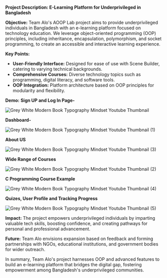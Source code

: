 **Project Description: E-Learning Platform for Underprivileged in Bangladesh**

**Objective:** Team Alo's AOOP Lab project aims to provide underprivileged individuals in Bangladesh with an e-learning platform focused on technology education. We leverage object-oriented programming (OOP) principles, including inheritance, encapsulation, polymorphism, and socket programming, to create an accessible and interactive learning experience.

**Key Points:**
- **User-Friendly Interface:** Designed for ease of use with Scene Builder, catering to varying technical backgrounds.
- **Comprehensive Courses:** Diverse technology topics such as programming, digital literacy, and software tools.
- **OOP Integration:** Platform architecture based on OOP principles for modularity and flexibility.

**Demo:**
**Sign UP and Log In Page-**

![Grey White Modern Book Typography Mindset Youtube Thumbnail](https://github.com/mchowdhury042/labproject/assets/80791571/f1abe83f-5c91-4a5b-bfa3-ea1cf28793a3)

**Dashboard-**

![Grey White Modern Book Typography Mindset Youtube Thumbnail (1)](https://github.com/mchowdhury042/labproject/assets/80791571/a285056c-7666-4c1d-a604-5595a95ac455)

**About US**

![Grey White Modern Book Typography Mindset Youtube Thumbnail (3)](https://github.com/mchowdhury042/labproject/assets/80791571/56895091-0660-46c9-acc5-4ab27fef9258)

**Wide Range of Courses**

![Grey White Modern Book Typography Mindset Youtube Thumbnail (2)](https://github.com/mchowdhury042/labproject/assets/80791571/799ea661-c015-467f-a6bd-a1cfded262be)

**C Programming Course Example**

![Grey White Modern Book Typography Mindset Youtube Thumbnail (4)](https://github.com/mchowdhury042/labproject/assets/80791571/1ca64ebc-a282-4af5-8f3c-6f4d7db15751)

**Quizes, User Profile and Tracking Progress**

![Grey White Modern Book Typography Mindset Youtube Thumbnail (5)](https://github.com/mchowdhury042/labproject/assets/80791571/6da6950f-f0d3-4906-aef7-5e3216e694d0)



**Impact:** The project empowers underprivileged individuals by imparting valuable tech skills, boosting confidence, and creating pathways for personal and professional advancement.

**Future:** Team Alo envisions expansion based on feedback and forming partnerships with NGOs, educational institutions, and government bodies for wider outreach.

In summary, Team Alo's project harnesses OOP and advanced features to build an e-learning platform that bridges the digital gap, fostering empowerment among Bangladesh's underprivileged communities.
